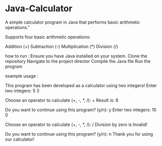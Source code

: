 # Java-Calculator
A simple calculator program in Java that performs basic arithmetic operations."

Supports four basic arithmetic operations:

Addition (+)
Subtraction (-)
Multiplication (*)
Division (/)

how to run :
Ensure you have Java installed on your system.
Clone the repository
Navigate to the project director
Compile the Java file
Run the program

example usage : 

This program has been developed as a calculator using two integers!
Enter two integers:
5 3

Choose an operator to calculate (+, -, *, /): +
Result is: 8

Do you want to continue using this program? (y/n): y
Enter two integers:
10 0

Choose an operator to calculate (+, -, *, /): /
Division by zero is Invalid!

Do you want to continue using this program? (y/n): n
Thank you for using our calculator!
